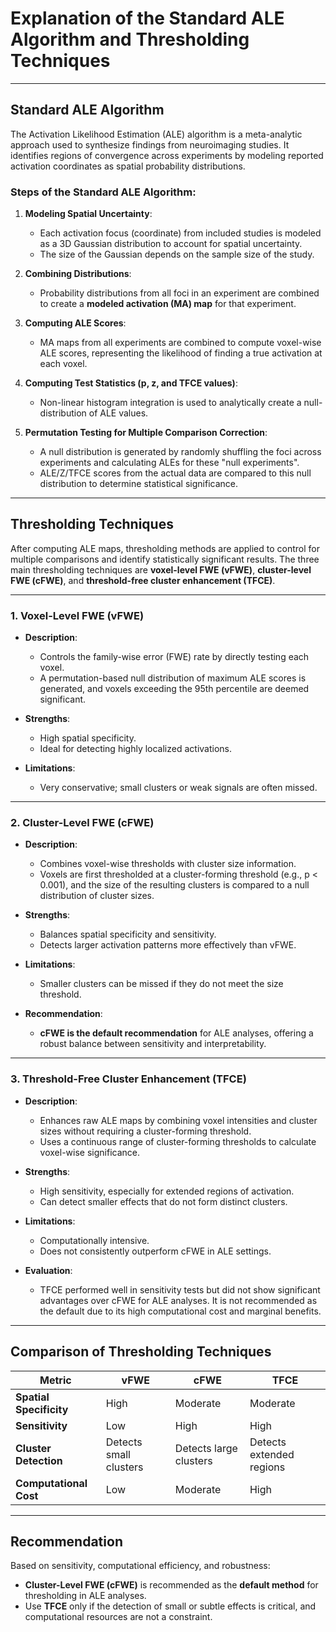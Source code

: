# Explanation of the Standard ALE Algorithm and Thresholding Techniques

---

## **Standard ALE Algorithm**

The Activation Likelihood Estimation (ALE) algorithm is a meta-analytic approach used to synthesize findings from neuroimaging studies. It identifies regions of convergence across experiments by modeling reported activation coordinates as spatial probability distributions.

### **Steps of the Standard ALE Algorithm**:
1. **Modeling Spatial Uncertainty**:
   - Each activation focus (coordinate) from included studies is modeled as a 3D Gaussian distribution to account for spatial uncertainty.
   - The size of the Gaussian depends on the sample size of the study.

2. **Combining Distributions**:
   - Probability distributions from all foci in an experiment are combined to create a **modeled activation (MA) map** for that experiment.

3. **Computing ALE Scores**:
   - MA maps from all experiments are combined to compute voxel-wise ALE scores, representing the likelihood of finding a true activation at each voxel.

4. **Computing Test Statistics (p, z, and TFCE values)**:
   - Non-linear histogram integration is used to analytically create a null-distribution of ALE values. 

5. **Permutation Testing for Multiple Comparison Correction**:
   - A null distribution is generated by randomly shuffling the foci across experiments and calculating ALEs for these "null experiments".
   - ALE/Z/TFCE scores from the actual data are compared to this null distribution to determine statistical significance.

---

## **Thresholding Techniques**

After computing ALE maps, thresholding methods are applied to control for multiple comparisons and identify statistically significant results. The three main thresholding techniques are **voxel-level FWE (vFWE)**, **cluster-level FWE (cFWE)**, and **threshold-free cluster enhancement (TFCE)**.

---

### **1. Voxel-Level FWE (vFWE)**

- **Description**:
  - Controls the family-wise error (FWE) rate by directly testing each voxel.
  - A permutation-based null distribution of maximum ALE scores is generated, and voxels exceeding the 95th percentile are deemed significant.

- **Strengths**:
  - High spatial specificity.
  - Ideal for detecting highly localized activations.

- **Limitations**:
  - Very conservative; small clusters or weak signals are often missed.

---

### **2. Cluster-Level FWE (cFWE)**

- **Description**:
  - Combines voxel-wise thresholds with cluster size information.
  - Voxels are first thresholded at a cluster-forming threshold (e.g., p < 0.001), and the size of the resulting clusters is compared to a null distribution of cluster sizes.

- **Strengths**:
  - Balances spatial specificity and sensitivity.
  - Detects larger activation patterns more effectively than vFWE.

- **Limitations**:
  - Smaller clusters can be missed if they do not meet the size threshold.

- **Recommendation**:
  - **cFWE is the default recommendation** for ALE analyses, offering a robust balance between sensitivity and interpretability.

---

### **3. Threshold-Free Cluster Enhancement (TFCE)**

- **Description**:
  - Enhances raw ALE maps by combining voxel intensities and cluster sizes without requiring a cluster-forming threshold.
  - Uses a continuous range of cluster-forming thresholds to calculate voxel-wise significance.

- **Strengths**:
  - High sensitivity, especially for extended regions of activation.
  - Can detect smaller effects that do not form distinct clusters.

- **Limitations**:
  - Computationally intensive.
  - Does not consistently outperform cFWE in ALE settings.

- **Evaluation**:
  - TFCE performed well in sensitivity tests but did not show significant advantages over cFWE for ALE analyses. It is not recommended as the default due to its high computational cost and marginal benefits.

---

## **Comparison of Thresholding Techniques**

| **Metric**              | **vFWE**            | **cFWE**                  | **TFCE**                  |
|--------------------------|---------------------|----------------------------|---------------------------|
| **Spatial Specificity**  | High               | Moderate                  | Moderate                  |
| **Sensitivity**          | Low                | High                      | High                      |
| **Cluster Detection**    | Detects small clusters | Detects large clusters   | Detects extended regions   |
| **Computational Cost**   | Low                | Moderate                  | High                      |

---

## **Recommendation**

Based on sensitivity, computational efficiency, and robustness:
- **Cluster-Level FWE (cFWE)** is recommended as the **default method** for thresholding in ALE analyses.
- Use **TFCE** only if the detection of small or subtle effects is critical, and computational resources are not a constraint.